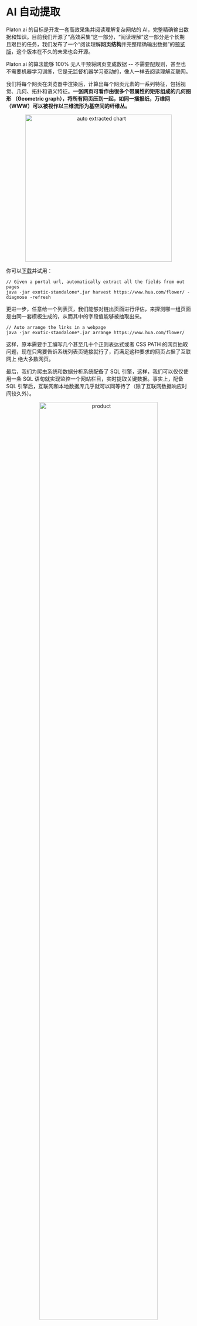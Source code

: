 AI 自动提取
=

Platon.ai 的目标是开发一套高效采集并阅读理解复杂网站的 AI，完整精确输出数据和知识。目前我们开源了“高效采集”这一部分，“阅读理解”这一部分是个长期
且艰巨的任务，我们发布了一个“阅读理解**网页结构**并完整精确输出数据”的[预览版](https://github.com/platonai/PulsarRPAPro#run-auto-extract)，这个版本在不久的未来也会开源。

Platon.ai 的算法能够 100% 无人干预将网页变成数据 -- 不需要配规则，甚至也不需要机器学习训练，它是无监督机器学习驱动的，像人一样去阅读理解互联网。

我们将每个网页在浏览器中渲染后，计算出每个网页元素的一系列特征，包括视觉、几何、拓扑和语义特征。**一张网页可看作由很多个带属性的矩形组成的几何图形
（Geometric graph），将所有网页压到一起，如同一捆报纸，万维网（WWW）可以被视作以三维流形为基空间的纤维丛。**

<div style="text-align: center">
    <img width="400px" src=https://pica.zhimg.com/80/v2-1262abb4d28b31a00bcf1199b1aba441_1440w.jpeg?source=d16d100b  alt="auto extracted chart"/>
</div>

你可以[下载](https://github.com/platonai/PulsarRPAPro#download)并试用：

```
// Given a portal url, automatically extract all the fields from out pages
java -jar exotic-standalone*.jar harvest https://www.hua.com/flower/ -diagnose -refresh
```

更进一步，任意给一个列表页，我们能够对链出页面进行评估，来探测哪一组页面是由同一套模板生成的，从而其中的字段值能够被抽取出来。

```
// Auto arrange the links in a webpage
java -jar exotic-standalone*.jar arrange https://www.hua.com/flower/
```

这样，原本需要手工编写几个甚至几十个正则表达式或者 CSS PATH 的网页抽取问题，现在只需要告诉系统列表页链接就行了，而满足这种要求的网页占据了互联网上
绝大多数网页。

最后，我们为爬虫系统和数据分析系统配备了 SQL 引擎，这样，我们可以仅仅使用一条 SQL 语句就实现监控一个网站栏目，实时提取关键数据。事实上，配备 SQL 
引擎后，互联网和本地数据库几乎就可以同等待了（除了互联网数据响应时间较久外）。

<div style="text-align: center">
    <img width="80%" src=https://pic3.zhimg.com/80/v2-dfb9ae6163db8c84b4d7e223c60f8835_1440w.jpg?source=d16d100b  alt="product"/>
</div>

一个典型网页局部

<div style="text-align: center">
    <img width="80%" src=https://pica.zhimg.com/80/v2-d10694d76cfa5cf148a67c1576ca8f29_1440w.jpg?source=d16d100b  alt="auto extracted data"/>
</div>

使用 PulsarRPA 的自动提取技术提取的数据

<div style="text-align: center">
    <img width="80%" src=https://pic3.zhimg.com/80/v2-ffe172327bbac5bbc5b43f1ae9d54864_1440w.jpg?source=d16d100b  alt="auto extracted chart"/>
</div>

使用 PulsarRPA 的自动提取技术和 SQL 完全自动将互联网转变为图表

**参考文献：**

- [WebFormer: The Web-page Transformer for Structure Information Extraction | Proceedings of the ACM Web Conference 2022](https://dl.acm.org/doi/pdf/10.1145/3485447.3512032) 
- [OpenCeres for extract knowlege graph from Web](https://lunadong.com/publication/openCeres_naacl.pdf) 
- [FreeDOM: A Transferable Neural Architecture for Structured Information Extraction on Web Documents](https://arxiv.org/pdf/2010.10755)

**相关文章**

- [PlatonAI：Diffbot 如何工作？](https://zhuanlan.zhihu.com/p/76978950) 
- [PlatonAI：柏拉图如何工作？](https://zhuanlan.zhihu.com/p/76980563)

------

[上一章](13X-SQL.md) [目录](1home.md) [下一章](15REST.md)
